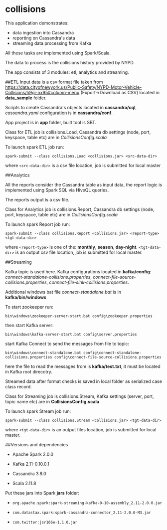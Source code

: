 # collisions

This application demonstrates:
- data ingestion into Cassandra
- reporting on Cassandra's data
- streaming data processing from Kafka

All these tasks are implemented using Spark/Scala.

The data to process is the collisions history provided by NYPD. 

The app consists of 3 modules: etl, analytics and streaming.

##ETL
Input data is a csv format file taken from https://data.cityofnewyork.us/Public-Safety/NYPD-Motor-Vehicle-Collisions/h9gi-nx95#column-menu (Export->Download as CSV) located in **data_sample** folder.

Scripts to create Cassandra's objects located in **cassandra/cql**, *cassandra.yaml* configuration is in **cassandra/conf**.

App project is in **app** folder, built tool is SBT.

Class for ETL job is collisions.Load, Cassandra db settings (node, port, keyspace, table etc) are in *CollisionsConfig.scala*

To launch spark ETL job run:

`spark-submit --class collisions.Load <collisions.jar> <src-data-dir>`

where `<src-data-dir>` is a csv file location, job is submitted for local master

##Analytics

All the reports consider the Cassandra table as input data, the report logic is implemented using Spark SQL via HiveQL queries.

The reports output is a csv file.

Class for Analytics job is collisions.Report, Cassandra db settings (node, port, keyspace, table etc) are in *CollisionsConfig.scala*

To launch spark Report job run:

`spark-submit --class collisions.Report <collisions.jar> <report-type> <tgt-data-dir>`

where `<report-type>` is one of the: **monthly**, **season**, **day-night**. `<tgt-data-dir>` is an output csv file location, job is submitted for local master.

##Streaming

Kafka topic is used here. Kafka configurations located in **kafka/config**: *connect-standalone-collisions.properties*, *connect-file-source-collisions.properties*, *connect-file-sink-collisions.properties*.

Additional windows bat file *connect-standalone.bat* is in **kafka/bin/windows**

To start zookeeper run: 

`bin\windows\zookeeper-server-start.bat config\zookeeper.properties`

then start Kafka server: 

`bin\windows\kafka-server-start.bat config\server.properties`

start Kafka Connect to send the messages from file to topic:

`bin\windows\connect-standalone.bat config\connect-standalone-collisions.properties config\connect-file-source-collisions.properties`

here the file to read the messages from is **kafka/test.txt**, it must be located in Kafka root direcotry.

Streamed data after format checks is saved in local folder as serialized case class record.

Class for Streaming job is collisions.Stream, Kafka settings (server, port, topic name etc) are in **CollisionsConfig.scala**

To launch spark Stream job run:

`spark-submit --class collisions.Stream <collisions.jar> <tgt-data-dir>`

where `<tgt-data-dir>` is an output files location, job is submitted for local master.

##Versions and dependencies

- Apache Spark 2.0.0

- Kafka 2.11-0.10.0.1

- Cassandra 3.8.0

- Scala 2.11.8

Put these jars into Spark **jars** folder:

- `org.apache.spark:spark-streaming-kafka-0-10-assembly_2.11-2.0.0.jar`

- `com.datastax.spark:spark-cassandra-connector_2.11-2.0.0-M3.jar`

- `com.twitter:jsr166e-1.1.0.jar`
